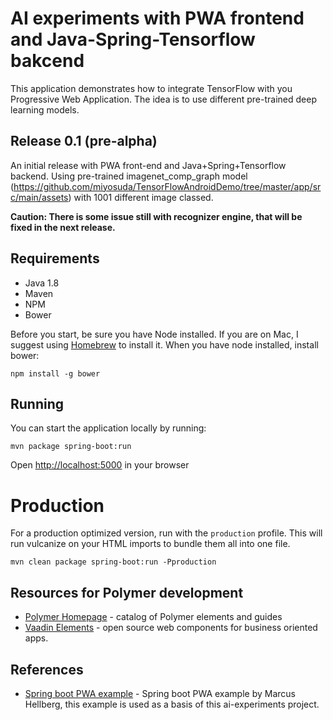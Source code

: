 # AI experiments with PWA frontend and Java-Spring-Tensorflow bakcend

This application demonstrates how to integrate TensorFlow with you Progressive Web Application. The idea is to use different pre-trained deep learning models.

## Release 0.1 (pre-alpha)
An initial release with PWA front-end and Java+Spring+Tensorflow backend. Using pre-trained imagenet_comp_graph model (https://github.com/miyosuda/TensorFlowAndroidDemo/tree/master/app/src/main/assets) with 1001 different image classed.

<strong>Caution: There is some issue still with recognizer engine, that will be fixed in the next release.</strong>
 
## Requirements

- Java 1.8
- Maven
- NPM
- Bower

Before you start, be sure you have Node installed. If you are on Mac, I suggest using [Homebrew](http://brew.sh/) to install it. 
When you have node installed, install bower:
 
 ```npm install -g bower```
 
## Running

You can start the application locally by running:
 
```mvn package spring-boot:run```

Open [http://localhost:5000](http://localhost:5000) in your browser

# Production

For a production optimized version, run with the `production` profile. This will run vulcanize on your HTML imports to bundle them all into one file.

```mvn clean package spring-boot:run -Pproduction```

## Resources for Polymer development

- [Polymer Homepage](https://www.polymer-project.org/) - catalog of Polymer elements and guides
- [Vaadin Elements](https://vaadin.com/elements) - open source web components for business oriented apps.

## References 

- [Spring boot PWA example](https://github.com/vaadin-marcus/polymer-spring-boot) - Spring boot PWA example by Marcus Hellberg, this example is used as a basis of this ai-experiments project.